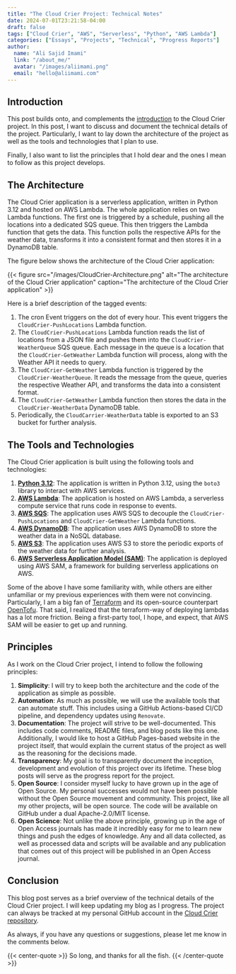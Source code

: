 ```yaml
---
title: "The Cloud Crier Project: Technical Notes"
date: 2024-07-01T23:21:58-04:00
draft: false
tags: ["Cloud Crier", "AWS", "Serverless", "Python", "AWS Lambda"]
categories: ["Essays", "Projects", "Technical", "Progress Reports"]
author:
  name: "Ali Sajid Imami"
  link: "/about_me/"
  avatar: "/images/aliimami.png"
  email: "hello@aliimami.com"
---
```


## Introduction

This post builds onto, and complements the [introduction](/posts/cloudcrier_introduction) to the Cloud Crier project. In this post, I want to discuss and document the technical details of the project. Particularly, I want to lay down the architecture of the project as well as the tools and technologies that I plan to use.

Finally, I also want to list the principles that I hold dear and the ones I mean to follow as this project develops.

## The Architecture

The Cloud Crier application is a serverless application, written in Python 3.12 and hosted on AWS Lambda. The whole application relies on two Lambda functions. The first one is triggered by a schedule, pushing all the locations into a dedicated SQS queue. This then triggers the Lambda function that gets the data. This function polls the respective APIs for the weather data, transforms it into a consistent format and then stores it in a DynamoDB table.

The figure below shows the architecture of the Cloud Crier application:

{{< figure src="/images/CloudCrier-Architecture.png" alt="The architecture of the Cloud Crier application" caption="The architecture of the Cloud Crier application" >}}

Here is a brief description of the tagged events:

1. The cron Event triggers on the dot of every hour. This event triggers the `CloudCrier-PushLocations` Lambda function.
2. The `CloudCrier-PushLocations` Lambda function reads the list of locations from a JSON file and pushes them into the `CloudCrier-WeatherQueue` SQS queue. Each message in the queue is a location that the `CloudCrier-GetWeather` Lambda function will process, along with the Weather API it needs to query.
3. The `CloudCrier-GetWeather` Lambda function is triggered by the `CloudCrier-WeatherQueue`. It reads the message from the queue, queries the respective Weather API, and transforms the data into a consistent format.
4. The `CloudCrier-GetWeather` Lambda function then stores the data in the `CloudCrier-WeatherData` DynamoDB table.
5. Periodically, the `CloudCarrier-WeatherData` table is exported to an S3 bucket for further analysis.

## The Tools and Technologies

The Cloud Crier application is built using the following tools and technologies:

1. [**Python 3.12**](https://python.org): The application is written in Python 3.12, using the `boto3` library to interact with AWS services.
2. [**AWS Lambda**](https://aws.amazon.com/lambda/): The application is hosted on AWS Lambda, a serverless compute service that runs code in response to events.
3. [**AWS SQS**](https://aws.amazon.com/sqs/): The application uses AWS SQS to decouple the `CloudCrier-PushLocations` and `CloudCrier-GetWeather` Lambda functions.
4. [**AWS DynamoDB**](https://aws.amazon.com/dynamodb/): The application uses AWS DynamoDB to store the weather data in a NoSQL database.
5. [**AWS S3**](https://aws.amazon.com/s3/): The application uses AWS S3 to store the periodic exports of the weather data for further analysis.
6. [**AWS Serverless Application Model (SAM)**](https://aws.amazon.com/serverless/sam/): The application is deployed using AWS SAM, a framework for building serverless applications on AWS.

Some of the above I have some familiarity with, while others are either unfamiliar or my previous experiences
with them were not convincing. Particularly, I am a big fan of [Terraform](https://www.terraform.io/) and its open-source counterpart [OpenTofu](https://opentofu.org/). That said, I realized that the terraform-way of deploying lambdas has a lot more friction. Being a first-party tool, I hope, and expect, that AWS SAM will be easier to get up and running.

## Principles

As I work on the Cloud Crier project, I intend to follow the following principles:

1. **Simplicity**: I will try to keep both the architecture and the code of the application as simple as possible.
2. **Automation**: As much as possible, we will use the available tools that can automate stuff. This includes using a GitHub Actions-based CI/CD pipeline, and dependency updates using `Renovate`.
3. **Documentation**: The project will strive to be well-documented. This includes code comments, README files, and blog posts like this one. Additionally, I would like to host a GitHub Pages-based website in the project itself, that would explain the current status of the project as well as the reasoning for the decisions made.
4. **Transparency**: My goal is to transparently document the inception, development and evolution of this project over its lifetime. These blog posts will serve as the progress report for the project.
5. **Open Source**: I consider myself lucky to have grown up in the age of Open Source. My personal successes would not have been possible without the Open Source movement and community. This project, like all my other projects, will be open source. The code will be available on GitHub under a dual Apache-2.0/MIT license.
6. **Open Science**: Not unlike the above principle, growing up in the age of Open Access journals has made it incredibly easy for me to learn new things and push the edges of knowledge. Any and all data collected, as well as processed data and scripts will be available and any publication that comes out of this project will be published in an Open Access journal.

## Conclusion

This blog post serves as a brief overview of the technical details of the Cloud Crier project. I will keep
updating my blog as I progress. The project can always be tracked at my
personal GitHub account in the [Cloud Crier repository](https://github.com/AliSajid/cloudcrier-app).

As always, if you have any questions or suggestions, please let me know in the comments below.

{{< center-quote >}}
So long, and thanks for all the fish.
{{< /center-quote >}}
